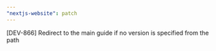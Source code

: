 ```yaml
---
"nextjs-website": patch
---
```


[DEV-866] Redirect to the main guide if no version is specified from the path
